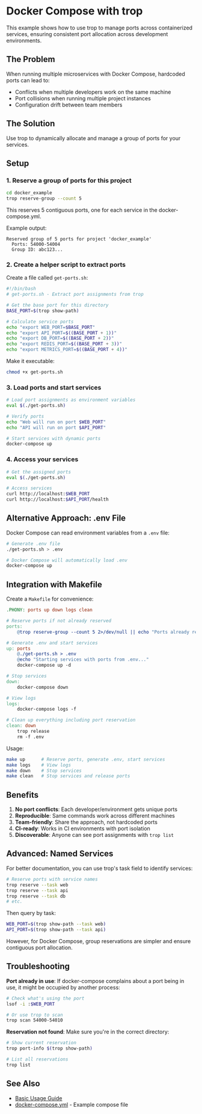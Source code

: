 # Docker Compose with trop

This example shows how to use trop to manage ports across containerized services,
ensuring consistent port allocation across development environments.

## The Problem

When running multiple microservices with Docker Compose, hardcoded ports can lead to:
- Conflicts when multiple developers work on the same machine
- Port collisions when running multiple project instances
- Configuration drift between team members

## The Solution

Use trop to dynamically allocate and manage a group of ports for your services.

## Setup

### 1. Reserve a group of ports for this project

```bash
cd docker_example
trop reserve-group --count 5
```

This reserves 5 contiguous ports, one for each service in the docker-compose.yml.

Example output:
```
Reserved group of 5 ports for project 'docker_example'
  Ports: 54000-54004
  Group ID: abc123...
```

### 2. Create a helper script to extract ports

Create a file called `get-ports.sh`:

```bash
#!/bin/bash
# get-ports.sh - Extract port assignments from trop

# Get the base port for this directory
BASE_PORT=$(trop show-path)

# Calculate service ports
echo "export WEB_PORT=$BASE_PORT"
echo "export API_PORT=$((BASE_PORT + 1))"
echo "export DB_PORT=$((BASE_PORT + 2))"
echo "export REDIS_PORT=$((BASE_PORT + 3))"
echo "export METRICS_PORT=$((BASE_PORT + 4))"
```

Make it executable:
```bash
chmod +x get-ports.sh
```

### 3. Load ports and start services

```bash
# Load port assignments as environment variables
eval $(./get-ports.sh)

# Verify ports
echo "Web will run on port $WEB_PORT"
echo "API will run on port $API_PORT"

# Start services with dynamic ports
docker-compose up
```

### 4. Access your services

```bash
# Get the assigned ports
eval $(./get-ports.sh)

# Access services
curl http://localhost:$WEB_PORT
curl http://localhost:$API_PORT/health
```

## Alternative Approach: .env File

Docker Compose can read environment variables from a `.env` file:

```bash
# Generate .env file
./get-ports.sh > .env

# Docker Compose will automatically load .env
docker-compose up
```

## Integration with Makefile

Create a `Makefile` for convenience:

```makefile
.PHONY: ports up down logs clean

# Reserve ports if not already reserved
ports:
	@trop reserve-group --count 5 2>/dev/null || echo "Ports already reserved"

# Generate .env and start services
up: ports
	@./get-ports.sh > .env
	@echo "Starting services with ports from .env..."
	docker-compose up -d

# Stop services
down:
	docker-compose down

# View logs
logs:
	docker-compose logs -f

# Clean up everything including port reservation
clean: down
	trop release
	rm -f .env
```

Usage:
```bash
make up      # Reserve ports, generate .env, start services
make logs    # View logs
make down    # Stop services
make clean   # Stop services and release ports
```

## Benefits

1. **No port conflicts**: Each developer/environment gets unique ports
2. **Reproducible**: Same commands work across different machines
3. **Team-friendly**: Share the approach, not hardcoded ports
4. **CI-ready**: Works in CI environments with port isolation
5. **Discoverable**: Anyone can see port assignments with `trop list`

## Advanced: Named Services

For better documentation, you can use trop's task field to identify services:

```bash
# Reserve ports with service names
trop reserve --task web
trop reserve --task api
trop reserve --task db
# etc.
```

Then query by task:
```bash
WEB_PORT=$(trop show-path --task web)
API_PORT=$(trop show-path --task api)
```

However, for Docker Compose, group reservations are simpler and ensure
contiguous port allocation.

## Troubleshooting

**Port already in use**: If docker-compose complains about a port being in use,
it might be occupied by another process:

```bash
# Check what's using the port
lsof -i :$WEB_PORT

# Or use trop to scan
trop scan 54000-54010
```

**Reservation not found**: Make sure you're in the correct directory:

```bash
# Show current reservation
trop port-info $(trop show-path)

# List all reservations
trop list
```

## See Also

- [Basic Usage Guide](../basic_usage.md)
- [docker-compose.yml](docker-compose.yml) - Example compose file
